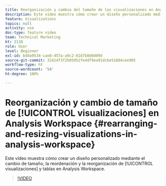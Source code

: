 ```yaml
---
title: Reorganización y cambio del tamaño de las visualizaciones en Analysis Workspace
description: Este vídeo muestra cómo crear un diseño personalizado mediante el cambio de tamaño, la reordenación y la reorganización de visualizaciones y tablas en Analysis Workspace.
feature: Visualizations
topics: null
activity: use
doc-type: feature video
team: Technical Marketing
kt: 2138
role: User
level: Beginner
exl-id: bdda9534-cae8-457a-a9c2-8167b8d0d09d
source-git-commit: 32424f3f2b05952fe4df9ea91dcbe51684cee905
workflow-type: ht
source-wordcount: '54'
ht-degree: 100%

---
```


# Reorganización y cambio de tamaño de [!UICONTROL visualizaciones] en Analysis Workspace {#rearranging-and-resizing-visualizations-in-analysis-workspace}

Este vídeo muestra cómo crear un diseño personalizado mediante el cambio de tamaño, la reordenación y la reorganización de [!UICONTROL visualizaciones] y tablas en Analysis Workspace.

>[!VIDEO](https://video.tv.adobe.com/v/24707/?quality=12)
